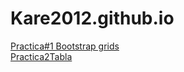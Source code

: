 # Kare2012.github.io
<a href="https://kare2012.github.io/BootstrapNew/Practica1Bootstrapgrids.html">Practica#1 Bootstrap grids</a><br>
<a href="https://kare2012.github.io/BootstrapNew/Practica2Tabla.html">Practica2Tabla</a><br>
